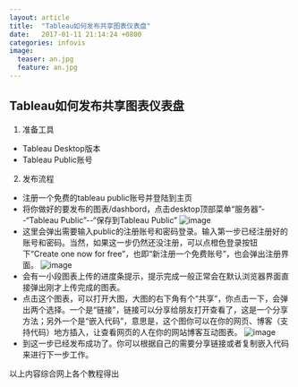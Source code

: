 ```yaml
---
layout: article
title:  "Tableau如何发布共享图表仪表盘"
date:   2017-01-11 21:14:24 +0800
categories: infovis
image:
  teaser: an.jpg
  feature: an.jpg
---
```


## Tableau如何发布共享图表仪表盘
1. 准备工具
- Tableau Desktop版本
- Tableau Public账号
2. 发布流程
- 注册一个免费的tableau public账号并登陆到主页
- 将你做好的要发布的图表/dashbord，点击desktop顶部菜单“服务器”--“Tableau Public”--“保存到Tableau Public”
![image](https://note.youdao.com/yws/api/personal/file/D6CAD65E464845269FEE9841B040AF92?method=download&amp;shareKey=7e5751cd9c2c006b79710de2011772c1)
- 这里会弹出需要输入public的注册账号和密码登录。输入第一步已经注册好的账号和密码。当然，如果这一步仍然还没注册，可以点橙色登录按钮下“Create one now for free”，也即“新注册一个免费账号”，也会弹出注册界面。
![image](https://note.youdao.com/yws/api/personal/file/D5BE923BA4174EA6A7D3DBA72717DDB3?method=download&amp;shareKey=01649f8936aec160c81bbf4144d55ca2)
- 会有一小段图表上传的进度条提示，提示完成一般正常会在默认浏览器界面直接弹出刚才上传完成的图表。
- 点击这个图表，可以打开大图，大图的右下角有个“共享”，你点击一下，会弹出两个选择。一个是“链接”，链接可以分享给朋友打开查看了，这是一个分享方法；另外一个是“嵌入代码”，意思是，这个图你可以在你的网页、博客（支持代码）地方插入，让查看网页的人在你的网站博客互动图表。
![image](https://note.youdao.com/yws/api/personal/file/82362761F702479C8AFD459C9730C1D0?method=download&amp;shareKey=bfdcab6ce59858e3d038e045a3e9d13e)
- 到这一步已经发布成功了。你可以根据自己的需要分享链接或者复制嵌入代码来进行下一步工作。
 

以上内容综合网上各个教程得出